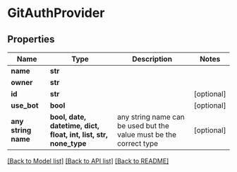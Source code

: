 # GitAuthProvider


## Properties
Name | Type | Description | Notes
------------ | ------------- | ------------- | -------------
**name** | **str** |  | 
**owner** | **str** |  | 
**id** | **str** |  | [optional] 
**use_bot** | **bool** |  | [optional] 
**any string name** | **bool, date, datetime, dict, float, int, list, str, none_type** | any string name can be used but the value must be the correct type | [optional]

[[Back to Model list]](../README.md#documentation-for-models) [[Back to API list]](../README.md#documentation-for-api-endpoints) [[Back to README]](../README.md)


